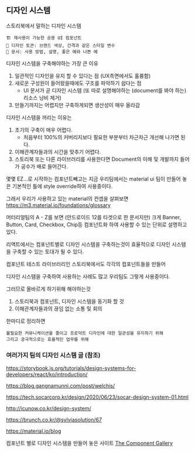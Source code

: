## 디자인 시스템

스토리북에서 말하는 디자인 시스템

```
🏗 재사용이 가능한 공용 UI 컴포넌트
🎨 디자인 토큰: 브랜드 색상, 간격과 같은 스타일 변수
📕 문서: 사용 방법, 설명, 좋은 예와 나쁜 예
```

디자인 시스템을 구축해야하는 가장 큰 이유

1. 일관적인 디자인을 유지 할 수 있다는 점 (UX측면에서도 훌륭함)
2. 새로운 구성원이 들어왔을때에도 구조를 파악하기 쉽다는 점
   - UI 문서가 곧 디자인 시스템 (또 따로 설명해야하는 (document를 봐야 하는) 리소스 낭비 제거)
3. 만들기까지는 어렵지만 구축하게되면 생산성이 매우 올라감

디자인 시스템을 꺼리는 이유는

1. 초기의 구축이 매우 어렵다.
   - 처음부터 100%의 커버리지보다 필요한 부분부터 차근차근 개선해 나가면 된다.
2. 이해관계자들과의 시간을 맞추기 어렵다.
3. 스토리북 또는 다른 라이브러리를 사용한다면 Document의 이해 및 개발까지 들어가 공수가 배로 들어간다.

몇몇 EZ...로 시작하는 컴포넌트빼고는
지금 우리팀에서는 material ui 팀이 만들어 놓은 기본적인 틀에 style override하여 사용중이다.

그래서 우리가 사용하고 있는 material의 컨셉을 살펴보면
https://m3.material.io/foundations/glossary

머터리얼팀의 A - Z를 보면 (안드로이드 12를 타겟으로 한 문서지만)
크게 Banner, Button, Card, Checkbox, Chip등 컴포넌트화 하여 사용할 수 있는 단위로 설명하고 있다.

리액트에서는 컴포넌트별로 디자인 시스템을 구축하는것이 효율적으로 디자인 시스템을 구축할 수 있는 토대가 될 수 있다.

컴포넌트 테스트 라이브러리인 스토리북에서도 각각의 컴포넌트들을 만들어

디자인 시스템을 구축하여 사용하는 사례도 많고 우리팀도 그렇게 사용중이다.

그러므로 올바르게 하기위해 해야하는것

1. 스토리북과 컴포넌트, 디자인 시스템을 동기화 할 것
2. 이해관계자들과의 끊임 없는 소통 및 회의

한마디로 정리하면

```
불필요한 커뮤니케이션을 줄이고 프로덕트 디자인에 대한 일관성을 유지하기 위해
그리고 궁극적으로는 효율적인 업무를 위해
```

### 여러가지 팀의 디자인 시스템 글 (참조)

https://storybook.js.org/tutorials/design-systems-for-developers/react/ko/introduction/

https://blog.gangnamunni.com/post/welchis/

https://tech.socarcorp.kr/design/2020/06/23/socar-design-system-01.html

http://icunow.co.kr/design-system/

https://brunch.co.kr/@sylviasolution/67

https://material.io/blog

컴포넌트 별로 디자인 시스템을 만들어 놓은 사이트
[The Component Gallery](https://component.gallery)
